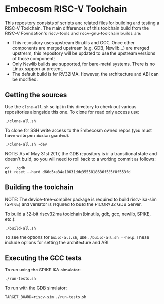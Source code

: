 Embecosm RISC-V Toolchain
=========================

This repository consists of scripts and related files for building and testing a
RISC-V Toolchain. The main differences of this toolchain build from the RISC-V
Foundation's riscv-tools and riscv-gnu-toolchain builds are:

- This repository uses upstream Binutils and GCC. Once other components are
  merged upstream (e.g. GDB, Newlib...) are merged upstream, this repository
  will be updated to use the upstream versions of those components.
- Only Newlib builds are supported, for bare-metal systems. There is no Linux
  support at present.
- The default build is for RV32IMA. However, the architecture and ABI can be
  modified.

Getting the sources
-------------------

Use the `clone-all.sh` script in this directory to check out various
repositories alongside this one. To clone for read only access use:
```
./clone-all.sh
```
To clone for SSH write access to the Embecosm owned repos (you must have write
permission granted).
```
./clone-all.sh -dev
```

NOTE: As of May 31st 2017, the GDB repository is in a transitional state
and doesn't build, so you will need to roll back to a working commit as follows:
```
cd ../gdb
git reset --hard d66d5ca34a10631dde3555818636f585f8f553fd
```

Building the toolchain
----------------------

NOTE: The device-tree-compiler package is required to build riscv-isa-sim
(SPIKE) and verilator is required to build the PICORV32 GDB Server.

To build a 32-bit riscv32ima toolchain (binutils, gdb, gcc, newlib, SPIKE, etc.):

```
./build-all.sh
```

To see the options for `build-all.sh`, use `./build-all.sh --help`. These
include options for setting the architecture and ABI.


Executing the GCC tests
-----------------------

To run using the SPIKE ISA simulator:

```
./run-tests.sh
```

To run with the GDB simulator:
```
TARGET_BOARD=riscv-sim ./run-tests.sh
```

